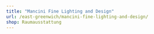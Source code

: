 ```yaml
---
title: "Mancini Fine Lighting and Design"
url: /east-greenwich/mancini-fine-lighting-and-design/
shop: Raumausstattung
---
```

